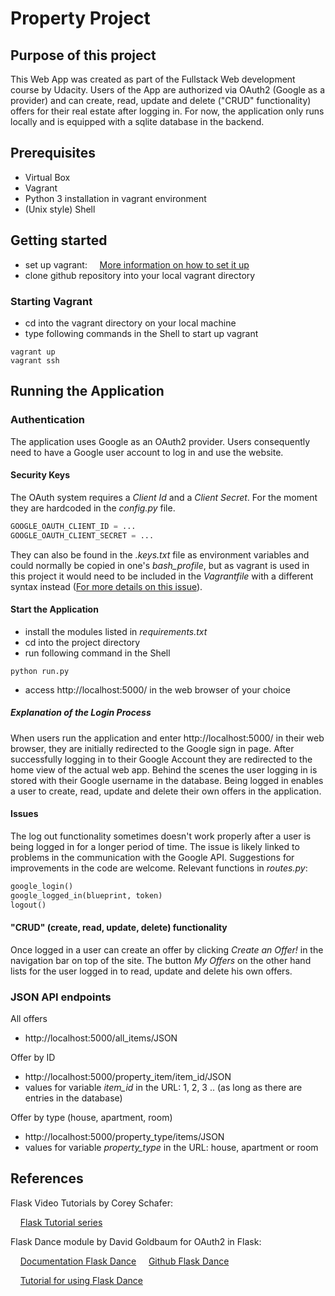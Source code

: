 # Property Project

## Purpose of this project

This Web App was created as part of the Fullstack Web development course by Udacity. Users of the App 
are authorized via OAuth2 (Google as a provider) and can create, read, update and delete ("CRUD" functionality)
offers for their real estate after logging in. For now, the application only runs locally and is equipped 
with a sqlite database in the backend.

## Prerequisites
* Virtual Box 
* Vagrant
* Python 3 installation in vagrant environment
* (Unix style) Shell

## Getting started

[comment]: <> (Verlinkung?)
* set up vagrant: 
&nbsp;&nbsp;&nbsp;&nbsp;[More information on how to set it up](https://medium.com/@JohnFoderaro/how-to-set-up-a-local-linux-environment-with-vagrant-163f0ba4da77)
* clone github repository into your local vagrant directory

### Starting Vagrant

* cd into the vagrant directory on your local machine
* type following commands in the Shell to start up vagrant

```console
vagrant up
vagrant ssh
```

## Running the Application
    
[comment]: <> (Python version?)

### Authentication

The application uses Google as an OAuth2 provider. Users consequently need to have a Google user 
account to log in and use the website. 

#### Security Keys

The OAuth system requires a *Client Id* and a *Client Secret*. For the moment they are hardcoded in
the *config.py* file. 

```python
GOOGLE_OAUTH_CLIENT_ID = ...
GOOGLE_OAUTH_CLIENT_SECRET = ...
```
They can also be found in the *.keys.txt* file as environment variables and could normally
be copied in one's *bash_profile*, but as vagrant is used in this project it would need to be
included in the *Vagrantfile* with a different syntax instead 
([For more details on this issue](https://stackoverflow.com/questions/19648088/pass-environment-variables-to-vagrant-shell-provisioner)).

#### Start the Application

* install the modules listed in *requirements.txt*
* cd into the project directory
* run following command in the Shell

```console
python run.py
```

* access http://localhost:5000/ in the web browser of your choice

##### Explanation of the Login Process

When users run the application and enter http://localhost:5000/ 
in their web browser, they are initially redirected to the Google sign in page. 
After successfully logging in to their Google Account they are redirected to the home view 
of the actual web app. Behind the scenes the user logging in is stored with their Google username in the database. 
Being logged in enables a user to create, read, update and delete their own 
offers in the application.


#### Issues

The log out functionality sometimes doesn't work properly after a user is being logged in for a 
longer period of time. The issue is likely linked to problems in the communication with the Google
API. Suggestions for improvements in the code are welcome. Relevant functions in *routes.py*: 

```python
google_login()
google_logged_in(blueprint, token)
logout()
```

#### "CRUD" (create, read, update, delete) functionality

Once logged in a user can create an offer by clicking *Create an Offer!* in the navigation bar on top
of the site. The button *My Offers* on the other hand lists for the user logged in to read, update
and delete his own offers.

### JSON API endpoints

All offers

* http://localhost:5000/all_items/JSON

Offer by ID

* http://localhost:5000/property_item/item_id/JSON
* values for variable *item_id* in the URL: 1, 2, 3 .. (as long as there are entries in the database)

Offer by type (house, apartment, room)

* http://localhost:5000/property_type/items/JSON
* values for variable *property_type* in the URL: house, apartment or room



## References

Flask Video Tutorials by Corey Schafer:

&nbsp;&nbsp;&nbsp;&nbsp;[Flask Tutorial series](https://www.youtube.com/watch?v=MwZwr5Tvyxo&list=PL-osiE80TeTs4UjLw5MM6OjgkjFeUxCYH)

Flask Dance module by David Goldbaum for OAuth2 in Flask:

&nbsp;&nbsp;&nbsp;&nbsp;[Documentation Flask Dance](https://flask-dance.readthedocs.io/en/latest/)
&nbsp;&nbsp;&nbsp;&nbsp;[Github Flask Dance](https://github.com/singingwolfboy/flask-dance)

&nbsp;&nbsp;&nbsp;&nbsp;[Tutorial for using Flask Dance](https://www.youtube.com/watch?v=MiHVTHzIgyE)


